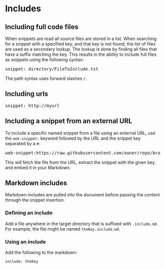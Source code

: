 # Includes


## Including full code files

When snippets are read all source files are stored in a list. When searching for a snippet with a specified key, and that key is not found, the list of files are used as a secondary lookup. The lookup is done by finding all files that have a suffix matching the key. This results in the ability to include full files as snippets using the following syntax:

<pre>
snippet&#58; directory/FileToInclude.txt
</pre>

The path syntax uses forward slashes `/`.


## Including urls


<pre>
snippet&#58; http://myurl
</pre>

## Including a snippet from an external URL

To include a specific named snippet from a file using an external URL, use the `web-snippet:` keyword followed by the URL and the snippet key separated by a `#`:

<pre>
web-snippet&#58;https://raw.githubusercontent.com/owner/repo/branch/path/to/file.cs#snippetKey
</pre>

This will fetch the file from the URL, extract the snippet with the given key, and embed it in your Markdown.


## Markdown includes

Markdown includes are pulled into the document before passing the content through the snippet insertion.


### Defining an include

Add a file anywhere in the target directory that is suffixed with `.include.md`. For example, the file might be named `theKey.include.md`.


### Using an include

Add the following to the markdown:

   ```
   include: theKey
   ```